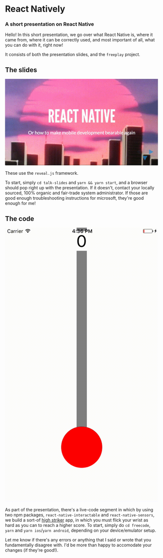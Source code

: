 # React Natively
### A short presentation on React Native

Hello! 
In this short presentation, we go over what React Native is, where it came from, where it can be correctly used, and most important of all, what you can do with it, right now!

It consists of both the presentation slides, and the `freeplay` project.

## The slides
![Look at all the waves!](/images/rn.gif)

These use the `reveal.js` framework.

To start, simply `cd talk-slides` and `yarn && yarn start`, and a browser should pop right up with the presentation.
If it doesn't, contact your locally sourced, 100% organic and fair-trade system administrator. If those are good enough troubleshooting instructions for microsoft, they're good enough for me!

## The code
![Ding goes the bell!](/images/strongman.gif)

As part of the presentation, there's a live-code segment in which by using two npm packages, `react-native-interactable` and `react-native-sensors`, we build a sort-of [high striker](https://en.wikipedia.org/wiki/High_striker) app, in which you must flick your wrist as hard as you can to reach a higher score.
To start, simply do `cd freecode`, `yarn` and `yarn ios`/`yarn android`, depending on your device/emulator setup. 


Let me know if there's any errors or anything that I said or wrote that you fundamentally disagree with. I'd be more than happy to accomodate your changes (if they're good!). 

